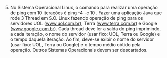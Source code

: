 5. No Sistema Operacional Linux, o comando para realizar uma operação de ping com 10 iterações é ping -4 -c 10 <servidor>. Fazer uma aplicação Java que rode 3 Thread em S.O. Linux fazendo operação de ping para os servidores UOL (www.uol.com.br), Terra (www.terra.com.br) e Google (www.google.com.br). Cada thread deve ler a saída do ping imprimindo, a cada iteração, o nome do servidor (usar fixo: UOL, Terra ou Google) e o tempo daquela iteração. Ao fim, deve-se exibir o nome do servidor (usar fixo: UOL, Terra ou Google) e o tempo médio obtido pela operação. Outros Sistemas Operacionais devem ser descartados.
